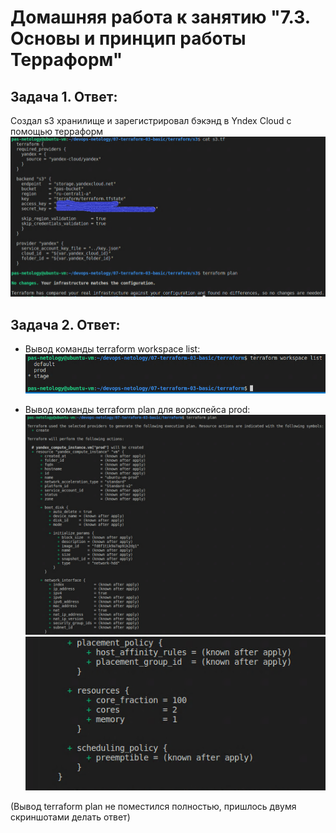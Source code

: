 Домашняя работа к занятию "7.3. Основы и принцип работы Терраформ"
==
Задача 1. Ответ:
-
Создал s3 хранилище и зарегистрировал бэкэнд в Yndex Cloud с помощью терраформ
![alt text](pictures/create_s3.PNG "S3")

Задача 2. Ответ:
-
- Вывод команды terraform workspace list:
![alt text](pictures/tf-ws-list.PNG "Workspaces")

- Вывод команды terraform plan для воркспейса prod:
![alt text](pictures/tf-plan-1.PNG "Terraform Plan 1")
![alt text](pictures/tf-plan-2.PNG "Terraform Plan 2")

(Вывод terraform plan не поместился полностью, пришлось двумя скриншотами делать ответ)
